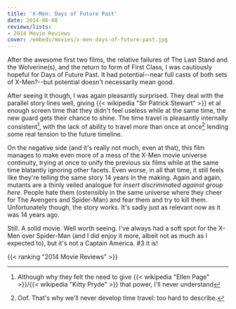 ```yaml
---
title: 'X-Men: Days of Future Past'
date: 2014-06-08
reviews/lists:
- 2014 Movie Reviews
cover: /embeds/movies/x-men-days-of-future-past.jpg
---
```

After the awesome first two films, the relative failures of The Last Stand and the Wolverine(s), and the return to form of First Class, I was cautiously hopeful for Days of Future Past. It had potential--near full casts of both sets of X-Men?--but potential doesn't necessarily mean good.

<!--more-->

After seeing it though, I was again pleasantly surprised. They deal with the parallel story lines well, giving {{< wikipedia "Sir Patrick Stewart" >}} et al enough screen time that they didn't feel useless while at the same time, the new guard gets their chance to shine. The time travel is pleasantly internally consistent[^1], with the lack of ability to travel more than once at once[^2] lending some real tension to the future timeline.

On the negative side (and it's really not much, even at that), this film manages to make even more of a mess of the X-Men movie universe continuity, trying at once to unify the previous six films while at the same time blatantly ignoring other facets. Even worse, in all that time, it still feels like they're telling the same story 14 years in the making. Again and again, mutants are a thinly veiled analogue for *insert discriminated against group here*. People hate them (ostensibly in the same universe where they cheer for The Avengers and Spider-Man) and fear them and try to kill them. Unfortunately though, the story works. It's sadly just as relevant now as it was 14 years ago.

Still. A solid movie. Well worth seeing. I've always had a soft spot for the X-Men over Spider-Man (and I did enjoy it more, albeit not as much as I expected to), but it's not a Captain America. #3 it is!

{{< ranking "2014 Movie Reviews" >}}

[^1]: Although why they felt the need to give {{< wikipedia "Ellen Page" >}}/{{< wikipedia "Kitty Pryde" >}} that power, I'll never understand
[^2]: Oof. That's why we'll never develop time travel: too hard to describe.
